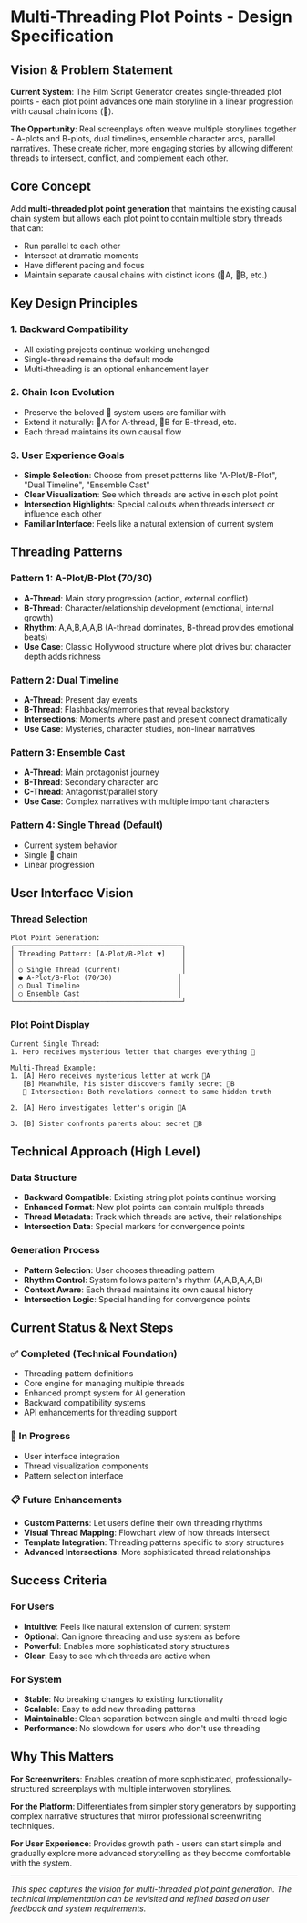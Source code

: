 # Multi-Threading Plot Points - Design Specification

## Vision & Problem Statement

**Current System**: The Film Script Generator creates single-threaded plot points - each plot point advances one main storyline in a linear progression with causal chain icons (🔗).

**The Opportunity**: Real screenplays often weave multiple storylines together - A-plots and B-plots, dual timelines, ensemble character arcs, parallel narratives. These create richer, more engaging stories by allowing different threads to intersect, conflict, and complement each other.

## Core Concept

Add **multi-threaded plot point generation** that maintains the existing causal chain system but allows each plot point to contain multiple story threads that can:
- Run parallel to each other
- Intersect at dramatic moments  
- Have different pacing and focus
- Maintain separate causal chains with distinct icons (🔗A, 🔗B, etc.)

## Key Design Principles

### 1. **Backward Compatibility**
- All existing projects continue working unchanged
- Single-thread remains the default mode
- Multi-threading is an optional enhancement layer

### 2. **Chain Icon Evolution** 
- Preserve the beloved 🔗 system users are familiar with
- Extend it naturally: 🔗A for A-thread, 🔗B for B-thread, etc.
- Each thread maintains its own causal flow

### 3. **User Experience Goals**
- **Simple Selection**: Choose from preset patterns like "A-Plot/B-Plot", "Dual Timeline", "Ensemble Cast"
- **Clear Visualization**: See which threads are active in each plot point
- **Intersection Highlights**: Special callouts when threads intersect or influence each other
- **Familiar Interface**: Feels like a natural extension of current system

## Threading Patterns

### Pattern 1: A-Plot/B-Plot (70/30)
- **A-Thread**: Main story progression (action, external conflict)
- **B-Thread**: Character/relationship development (emotional, internal growth)
- **Rhythm**: A,A,B,A,A,B (A-thread dominates, B-thread provides emotional beats)
- **Use Case**: Classic Hollywood structure where plot drives but character depth adds richness

### Pattern 2: Dual Timeline
- **A-Thread**: Present day events
- **B-Thread**: Flashbacks/memories that reveal backstory
- **Intersections**: Moments where past and present connect dramatically
- **Use Case**: Mysteries, character studies, non-linear narratives

### Pattern 3: Ensemble Cast
- **A-Thread**: Main protagonist journey
- **B-Thread**: Secondary character arc
- **C-Thread**: Antagonist/parallel story
- **Use Case**: Complex narratives with multiple important characters

### Pattern 4: Single Thread (Default)
- Current system behavior
- Single 🔗 chain
- Linear progression

## User Interface Vision

### Thread Selection
```
Plot Point Generation:
┌─────────────────────────────────────────┐
│ Threading Pattern: [A-Plot/B-Plot ▼]    │
│                                         │
│ ○ Single Thread (current)               │
│ ● A-Plot/B-Plot (70/30)                │
│ ○ Dual Timeline                        │
│ ○ Ensemble Cast                        │
└─────────────────────────────────────────┘
```

### Plot Point Display
```
Current Single Thread:
1. Hero receives mysterious letter that changes everything 🔗

Multi-Thread Example:
1. [A] Hero receives mysterious letter at work 🔗A
   [B] Meanwhile, his sister discovers family secret 🔗B
   🔀 Intersection: Both revelations connect to same hidden truth

2. [A] Hero investigates letter's origin 🔗A

3. [B] Sister confronts parents about secret 🔗B
```

## Technical Approach (High Level)

### Data Structure
- **Backward Compatible**: Existing string plot points continue working
- **Enhanced Format**: New plot points can contain multiple threads
- **Thread Metadata**: Track which threads are active, their relationships
- **Intersection Data**: Special markers for convergence points

### Generation Process
- **Pattern Selection**: User chooses threading pattern
- **Rhythm Control**: System follows pattern's rhythm (A,A,B,A,A,B)
- **Context Aware**: Each thread maintains its own causal history
- **Intersection Logic**: Special handling for convergence points

## Current Status & Next Steps

### ✅ Completed (Technical Foundation)
- Threading pattern definitions
- Core engine for managing multiple threads
- Enhanced prompt system for AI generation
- Backward compatibility systems
- API enhancements for threading support

### 🚧 In Progress
- User interface integration
- Thread visualization components
- Pattern selection interface

### 📋 Future Enhancements
- **Custom Patterns**: Let users define their own threading rhythms
- **Visual Thread Mapping**: Flowchart view of how threads intersect
- **Template Integration**: Threading patterns specific to story structures
- **Advanced Intersections**: More sophisticated thread relationships

## Success Criteria

### For Users
- **Intuitive**: Feels like natural extension of current system
- **Optional**: Can ignore threading and use system as before  
- **Powerful**: Enables more sophisticated story structures
- **Clear**: Easy to see which threads are active when

### For System
- **Stable**: No breaking changes to existing functionality
- **Scalable**: Easy to add new threading patterns
- **Maintainable**: Clean separation between single and multi-thread logic
- **Performance**: No slowdown for users who don't use threading

## Why This Matters

**For Screenwriters**: Enables creation of more sophisticated, professionally-structured screenplays with multiple interwoven storylines.

**For the Platform**: Differentiates from simpler story generators by supporting complex narrative structures that mirror professional screenwriting techniques.

**For User Experience**: Provides growth path - users can start simple and gradually explore more advanced storytelling as they become comfortable with the system.

---

*This spec captures the vision for multi-threaded plot point generation. The technical implementation can be revisited and refined based on user feedback and system requirements.* 